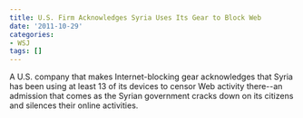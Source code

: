 ```yaml
---
title: U.S. Firm Acknowledges Syria Uses Its Gear to Block Web
date: '2011-10-29'
categories:
- WSJ
tags: []
---
```

A U.S. company that makes Internet-blocking gear acknowledges that Syria has been using at least 13 of its devices to censor Web activity there--an admission that comes as the Syrian government cracks down on its citizens and silences their online activities.